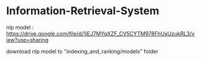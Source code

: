 # Information-Retrieval-System

nlp model : https://drive.google.com/file/d/1jEJ7MYqXZF_CV5CYTM978FhUxUzukRL3/view?usp=sharing

download nlp model to "indexing_and_ranking/models" folder
